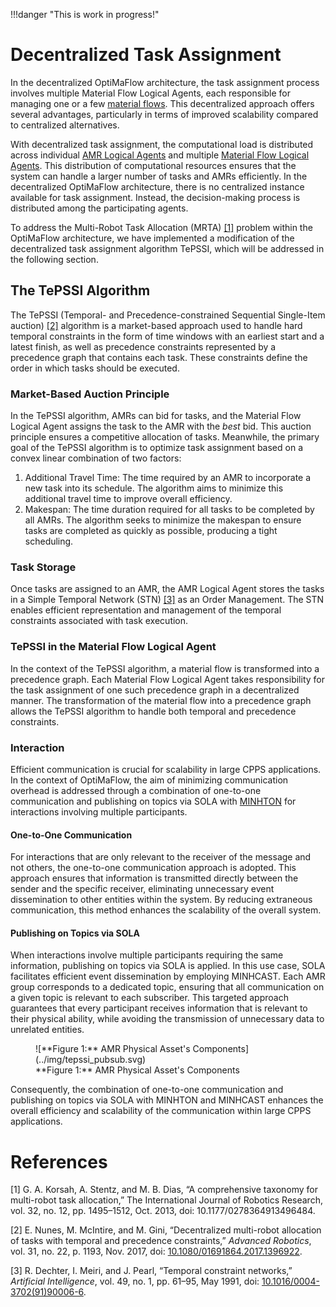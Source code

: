 !!!danger "This is work in progress!"

# Decentralized Task Assignment

In the decentralized OptiMaFlow architecture, the task assignment process involves multiple Material Flow Logical Agents, each responsible for managing one or a few [material flows](../participants/material_flow.md#material-flow-description).
This decentralized approach offers several advantages, particularly in terms of improved scalability compared to centralized alternatives.

With decentralized task assignment, the computational load is distributed across individual [AMR Logical Agents](../participants/amr.md#logical) and multiple [Material Flow Logical Agents](../participants/material_flow.md).
This distribution of computational resources ensures that the system can handle a larger number of tasks and AMRs efficiently.
In the decentralized OptiMaFlow architecture, there is no centralized instance available for task assignment.
Instead, the decision-making process is distributed among the participating agents.

To address the Multi-Robot Task Allocation (MRTA) [[1]](#references) problem within the OptiMaFlow architecture, we have implemented a modification of the decentralized task assignment algorithm TePSSI, which will be addressed in the following section.

## The TePSSI Algorithm

The TePSSI (Temporal- and Precedence-constrained Sequential Single-Item auction) [[2]](#references) algorithm is a market-based approach used to handle hard temporal constraints in the form of time windows with an earliest start and a latest finish, as well as precedence constraints represented by a precedence graph that contains each task.
These constraints define the order in which tasks should be executed.

### Market-Based Auction Principle

In the TePSSI algorithm, AMRs can bid for tasks, and the Material Flow Logical Agent assigns the task to the AMR with the _best_ bid.
This auction principle ensures a competitive allocation of tasks.
Meanwhile, the primary goal of the TePSSI algorithm is to optimize task assignment based on a convex linear combination of two factors:

1. Additional Travel Time: The time required by an AMR to incorporate a new task into its schedule.
   The algorithm aims to minimize this additional travel time to improve overall efficiency.
2. Makespan: The time duration required for all tasks to be completed by all AMRs.
   The algorithm seeks to minimize the makespan to ensure tasks are completed as quickly as possible, producing a tight scheduling.

### Task Storage

Once tasks are assigned to an AMR, the AMR Logical Agent stores the tasks in a Simple Temporal Network (STN) [[3]](#references) as an Order Management.
The STN enables efficient representation and management of the temporal constraints associated with task execution.

### TePSSI in the Material Flow Logical Agent

In the context of the TePSSI algorithm, a material flow is transformed into a precedence graph.
Each Material Flow Logical Agent takes responsibility for the task assignment of one such precedence graph in a decentralized manner.
The transformation of the material flow into a precedence graph allows the TePSSI algorithm to handle both temporal and precedence constraints.

### Interaction

Efficient communication is crucial for scalability in large CPPS applications.
In the context of OptiMaFlow, the aim of minimizing communication overhead is addressed through a combination of one-to-one communication and publishing on topics via SOLA with [MINHTON](../../management_overlay/introduction.md) for interactions involving multiple participants.

#### One-to-One Communication

For interactions that are only relevant to the receiver of the message and not others, the one-to-one communication approach is adopted.
This approach ensures that information is transmitted directly between the sender and the specific receiver, eliminating unnecessary event dissemination to other entities within the system.
By reducing extraneous communication, this method enhances the scalability of the overall system.

#### Publishing on Topics via SOLA

When interactions involve multiple participants requiring the same information, publishing on topics via SOLA is applied.
In this use case, SOLA facilitates efficient event dissemination by employing MINHCAST.
Each AMR group corresponds to a dedicated topic, ensuring that all communication on a given topic is relevant to each subscriber.
This targeted approach guarantees that every participant receives information that is relevant to their physical ability, while avoiding the transmission of unnecessary data to unrelated entities.

<figure markdown>
  ![**Figure 1:** AMR Physical Asset's Components](../img/tepssi_pubsub.svg)
  <figcaption markdown>**Figure 1:** AMR Physical Asset's Components</figcaption>
</figure>

Consequently, the combination of one-to-one communication and publishing on topics via SOLA with MINHTON and MINHCAST enhances the overall efficiency and scalability of the communication within large CPPS applications.

# References

[1] G. A. Korsah, A. Stentz, and M. B. Dias, “A comprehensive taxonomy for multi-robot task allocation,” The International Journal of Robotics Research, vol. 32, no. 12, pp. 1495–1512, Oct. 2013, doi: 10.1177/0278364913496484.

[2] E. Nunes, M. McIntire, and M. Gini, “Decentralized multi-robot allocation of tasks with temporal and precedence constraints,” _Advanced Robotics_, vol. 31, no. 22, p. 1193, Nov. 2017, doi: [10.1080/01691864.2017.1396922](https://doi.org/10.1080/01691864.2017.1396922).

[3] R. Dechter, I. Meiri, and J. Pearl, “Temporal constraint networks,” _Artificial Intelligence_, vol. 49, no. 1, pp. 61–95, May 1991, doi: [10.1016/0004-3702(91)90006-6](<https://doi.org/10.1016/0004-3702(91)90006-6>).
